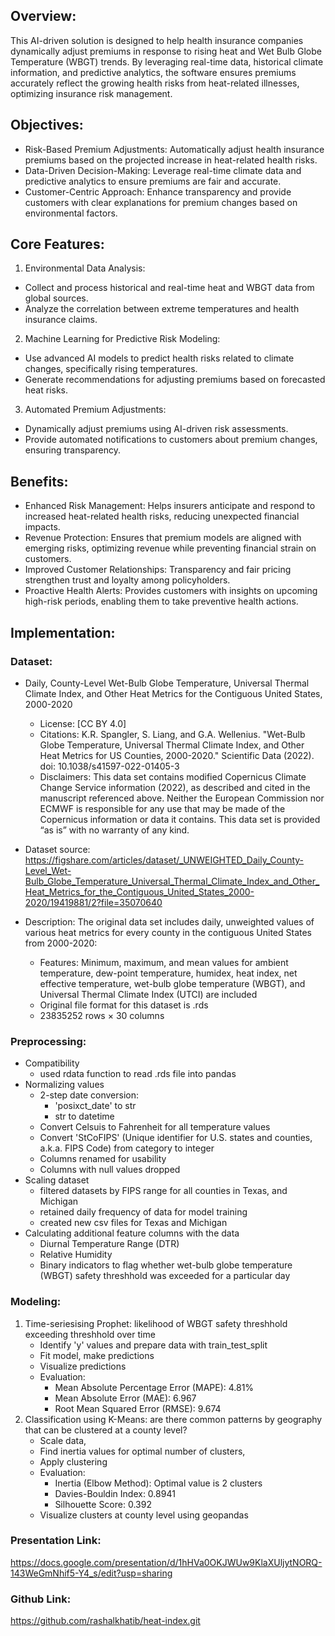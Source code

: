 ## Overview:

This AI-driven solution is designed to help health insurance companies dynamically adjust premiums in response to rising heat and Wet Bulb Globe Temperature (WBGT) trends. By leveraging real-time data, historical climate information, and predictive analytics, the software ensures premiums accurately reflect the growing health risks from heat-related illnesses, optimizing insurance risk management.

## Objectives:
- Risk-Based Premium Adjustments: Automatically adjust health insurance premiums based on the projected increase in heat-related health risks.
- Data-Driven Decision-Making: Leverage real-time climate data and predictive analytics to ensure premiums are fair and accurate.
- Customer-Centric Approach: Enhance transparency and provide customers with clear explanations for premium changes based on environmental factors.

## Core Features:
1. Environmental Data Analysis:
- Collect and process historical and real-time heat and WBGT data from global sources.
- Analyze the correlation between extreme temperatures and health insurance claims.
2. Machine Learning for Predictive Risk Modeling:
- Use advanced AI models to predict health risks related to climate changes, specifically rising temperatures.
- Generate recommendations for adjusting premiums based on forecasted heat risks.
3. Automated Premium Adjustments:
- Dynamically adjust premiums using AI-driven risk assessments.
- Provide automated notifications to customers about premium changes, ensuring transparency.

## Benefits:
- Enhanced Risk Management: Helps insurers anticipate and respond to increased heat-related health risks, reducing unexpected financial impacts.
- Revenue Protection: Ensures that premium models are aligned with emerging risks, optimizing revenue while preventing financial strain on customers.
- Improved Customer Relationships: Transparency and fair pricing strengthen trust and loyalty among policyholders.
- Proactive Health Alerts: Provides customers with insights on upcoming high-risk periods, enabling them to take preventive health actions.

## Implementation:


### Dataset: 

- Daily, County-Level Wet-Bulb Globe Temperature, Universal Thermal Climate Index, and Other Heat Metrics for the Contiguous United States, 2000-2020
  - License: [CC BY 4.0]
  - Citations: K.R. Spangler, S. Liang, and G.A. Wellenius. "Wet-Bulb Globe Temperature, Universal Thermal Climate Index, and Other Heat Metrics for US Counties, 2000-2020." Scientific Data (2022). doi: 10.1038/s41597-022-01405-3
  - Disclaimers: This data set contains modified Copernicus Climate Change Service information (2022), as described and cited in the manuscript referenced above. Neither the European Commission nor ECMWF is responsible for any use that may be made of the Copernicus information or data it contains. 
This data set is provided “as is” with no warranty of any kind.

- Dataset source: https://figshare.com/articles/dataset/_UNWEIGHTED_Daily_County-Level_Wet-Bulb_Globe_Temperature_Universal_Thermal_Climate_Index_and_Other_Heat_Metrics_for_the_Contiguous_United_States_2000-2020/19419881/2?file=35070640
  
- Description: The original data set includes daily, unweighted values of various heat metrics for every county in the contiguous United States from 2000-2020:
  - Features: Minimum, maximum, and mean values for ambient temperature, dew-point temperature, humidex, heat index, net effective temperature, wet-bulb globe temperature (WBGT), and Universal Thermal Climate Index (UTCI) are included
  - Original file format for this dataset is .rds
  - 23835252 rows × 30 columns
    
  
### Preprocessing:
- Compatibility
  - used rdata function to read .rds file into pandas
- Normalizing values
  - 2-step date conversion:
    - 'posixct_date' to str
    - str to datetime 
  - Convert Celsuis to Fahrenheit for all temperature values
  - Convert 'StCoFIPS' (Unique identifier for U.S. states and counties, a.k.a. FIPS Code) from category to integer
  - Columns renamed for usability
  - Columns with null values dropped
- Scaling dataset
  - filtered datasets by FIPS range for all counties in Texas, and Michigan
  - retained daily frequency of data for model training
  - created new csv files for Texas and Michigan 
- Calculating additional feature columns with the data
  - Diurnal Temperature Range (DTR)
  - Relative Humidity
  - Binary indicators to flag whether wet-bulb globe temperature (WBGT) safety threshhold was exceeded for a particular day
 
### Modeling:  
1. Time-seriesising Prophet: likelihood of WBGT safety threshhold exceeding threshhold over time
   - Identify 'y' values and prepare data with train_test_split
   - Fit model, make predictions
   - Visualize predictions
   - Evaluation: 
      - Mean Absolute Percentage Error (MAPE): 4.81%
      - Mean Absolute Error (MAE): 6.967
      - Root Mean Squared Error (RMSE): 9.674
2. Classification using K-Means: are there common patterns by geography that can be clustered at a county level?
    - Scale data,
    - Find inertia values for optimal number of clusters,
    - Apply clustering
    - Evaluation:
      - Inertia (Elbow Method): Optimal value is 2 clusters
      - Davies-Bouldin Index: 0.8941 
      - Silhouette Score: 0.392
    - Visualize clusters at county level using geopandas  
     
### Presentation Link:


https://docs.google.com/presentation/d/1hHVa0OKJWUw9KlaXUljytNORQ-143WeGmNhif5-Y4_s/edit?usp=sharing

### Github Link: 


https://github.com/rashalkhatib/heat-index.git
     

